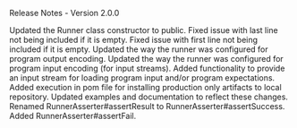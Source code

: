 Release Notes - Version 2.0.0

Updated the Runner class constructor to public.
Fixed issue with last line not being included if it is empty.
Fixed issue with first line not being included if it is empty.
Updated the way the runner was configured for program output encoding.
Updated the way the runner was configured for program input encoding (for input streams).
Added functionality to provide an input stream for loading program input and/or program expectations.
Added execution in pom file for installing production only artifacts to local repository.
Updated examples and documentation to reflect these changes.
Renamed RunnerAsserter#assertResult to RunnerAsserter#assertSuccess.
Added RunnerAsserter#assertFail.